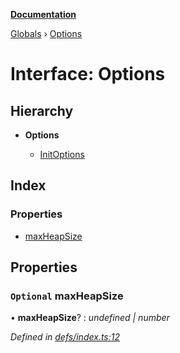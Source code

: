 **[Documentation](../README.md)**

[Globals](../README.md) › [Options](options.md)

# Interface: Options

## Hierarchy

* **Options**

  * [InitOptions](initoptions.md)

## Index

### Properties

* [maxHeapSize](options.md#optional-maxheapsize)

## Properties

### `Optional` maxHeapSize

• **maxHeapSize**? : *undefined | number*

*Defined in [defs/index.ts:12](https://github.com/badbatch/cachemap/blob/cb2a149/packages/indexed-db/src/defs/index.ts#L12)*